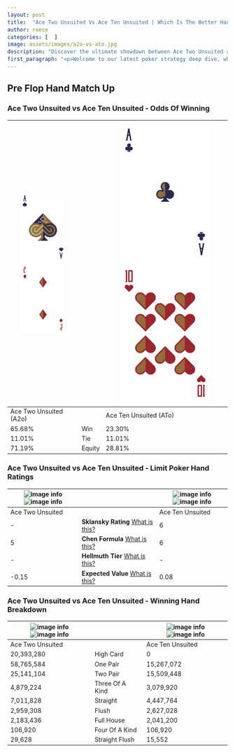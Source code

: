 ```yaml
---
layout: post
title:  "Ace Two Unsuited Vs Ace Ten Unsuited | Which Is The Better Hand In Poker? A Complete Guide"
author: reece
categories: [  ]
image: assets/images/a2o-vs-ato.jpg
description: "Discover the ultimate showdown between Ace Two Unsuited and Ace Ten Unsuited in poker! Uncover the odds, strategies, and scenarios where one hand triumphs over the other. Get ready to up your poker game with this thrilling analysis."
first_paragraph: "<p>Welcome to our latest poker strategy deep dive, where we're pitting two distinct hands against each other in a high-stakes showdown: Ace Two Unsuited vs Ace Ten Unsuited.</p><p>In the dynamic world of poker, every decision counts, and knowing which hand holds the upper hand is key to your success at the table.</p><p>In this article, we'll dissect these two hands, explore the scenarios where one dominates the other, and equip you with the knowledge to make strategic choices that can tip the odds in your favor.</p><p>Get ready to unravel the intriguing dynamics of these poker hands and elevate your game to new heights.</p>"
---
```




[comment]: # (sp0)

## Pre Flop Hand Match Up

<div class="table hand-ratings" markdown="1"> 



### Ace Two Unsuited vs Ace Ten Unsuited - Odds Of Winning


    
| ![image info](assets/images/hand1/A.png) ![image info](assets/images/hand1/2o.png) |  | ![image info](assets/images/hand2/A.png) ![image info](assets/images/hand2/To.png) |
| -------- | -------- | -------- |
| Ace Two Unsuited (A2o) |  | Ace Ten Unsuited (ATo) |
| 65.68% | Win | 23.30% |
| 11.01% | Tie | 11.01% |
| 71.19% | Equity | 28.81% |




[comment]: # (sp1)



### Ace Two Unsuited vs Ace Ten Unsuited - Limit Poker Hand Ratings


    
| ![image info](https://www.riverpairs.com/assets/images/hand1/A.png) ![image info](https://www.riverpairs.com/assets/images/hand1/2o.png) |  | ![image info](https://www.riverpairs.com/assets/images/hand2/A.png) ![image info](https://www.riverpairs.com/assets/images/hand2/To.png) |
| -------- | -------- | -------- |
| Ace Two Unsuited |  | Ace Ten Unsuited |
| - | **Sklansky Rating** [What is this?](/sklansky-rating-explained) | 6 |
| 5 | **Chen Formula** [What is this?](/chen-formula-explained) | 6 |
| - | **Hellmuth Tier** [What is this?](/Hellmuth-tier-explained) | - |
| -0.15 | **Expected Value** [What is this?](/expected-value-explained) | 0.08 |




[comment]: # (sp2)



### Ace Two Unsuited vs Ace Ten Unsuited - Winning Hand Breakdown


    
| ![image info](https://www.riverpairs.com/assets/images/hand1/A.png) ![image info](https://www.riverpairs.com/assets/images/hand1/2o.png) |  | ![image info](https://www.riverpairs.com/assets/images/hand2/A.png) ![image info](https://www.riverpairs.com/assets/images/hand2/To.png) |
| -------- | -------- | -------- |
| Ace Two Unsuited |  | Ace Ten Unsuited |
| 20,393,280 | High Card | 0 |
| 58,765,584 | One Pair | 15,267,072 |
| 25,141,104 | Two Pair | 15,509,448 |
| 4,879,224 | Three Of A Kind | 3,079,920 |
| 7,011,828 | Straight | 4,447,764 |
| 2,959,308 | Flush | 2,627,028 |
| 2,183,436 | Full House | 2,041,200 |
| 106,920 | Four Of A Kind | 106,920 |
| 29,628 | Straight Flush | 15,552 |




[comment]: # (sp3)



</div>

[comment]: # (sp4)



[comment]: # (sp5)

